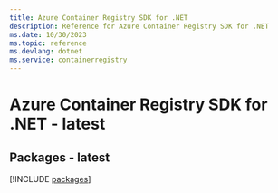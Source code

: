 ```yaml
---
title: Azure Container Registry SDK for .NET
description: Reference for Azure Container Registry SDK for .NET
ms.date: 10/30/2023
ms.topic: reference
ms.devlang: dotnet
ms.service: containerregistry
---
```

# Azure Container Registry SDK for .NET - latest
## Packages - latest
[!INCLUDE [packages](container-registry-index.md)]